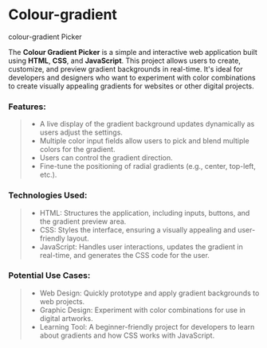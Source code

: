 # Colour-gradient
colour-gradient Picker

The __Colour Gradient Picker__ is a simple and interactive web application built using **HTML**, **CSS**, and **JavaScript**. This project allows users to create, customize, and preview gradient backgrounds in real-time. It's ideal for developers and designers who want to experiment with color combinations to create visually appealing gradients for websites or other digital projects.

### Features:
> * A live display of the gradient background updates dynamically as users adjust the settings.
> * Multiple color input fields allow users to pick and blend multiple colors for the gradient.
> * Users can control the gradient direction.
> * Fine-tune the positioning of radial gradients (e.g., center, top-left, etc.).

### Technologies Used:
> * HTML: Structures the application, including inputs, buttons, and the gradient preview area.
> * CSS: Styles the interface, ensuring a visually appealing and user-friendly layout.
> * JavaScript: Handles user interactions, updates the gradient in real-time, and generates the CSS code for the user.

### Potential Use Cases:
> * Web Design: Quickly prototype and apply gradient backgrounds to web projects.
> * Graphic Design: Experiment with color combinations for use in digital artworks.
> * Learning Tool: A beginner-friendly project for developers to learn about gradients and how CSS works with JavaScript.

